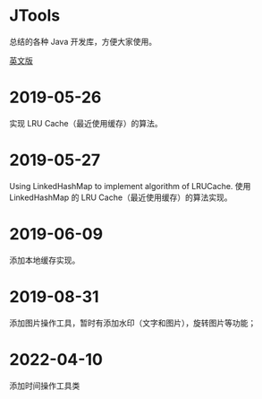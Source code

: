 # JTools
总结的各种 Java 开发库，方便大家使用。

[英文版](README_EN.md)

# 2019-05-26 
实现 LRU Cache（最近使用缓存）的算法。

# 2019-05-27
Using LinkedHashMap to implement algorithm of LRUCache.
使用 LinkedHashMap 的 LRU Cache（最近使用缓存）的算法实现。

# 2019-06-09
添加本地缓存实现。

# 2019-08-31
添加图片操作工具，暂时有添加水印（文字和图片），旋转图片等功能；

# 2022-04-10
添加时间操作工具类